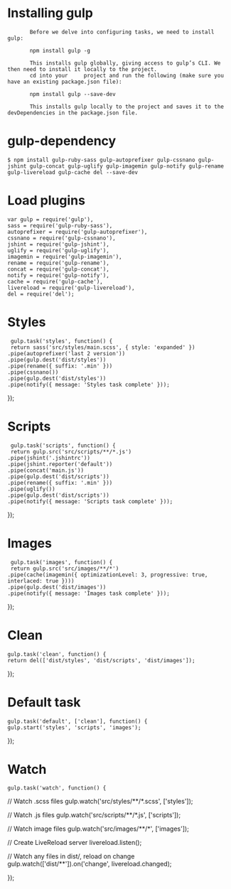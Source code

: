
# Installing gulp
           Before we delve into configuring tasks, we need to install gulp:
           
           npm install gulp -g
           
           This installs gulp globally, giving access to gulp’s CLI. We then need to install it locally to the project. 
           cd into your     project and run the following (make sure you have an existing package.json file):
           
           npm install gulp --save-dev
    
           This installs gulp locally to the project and saves it to the devDependencies in the package.json file.
# gulp-dependency
 
    $ npm install gulp-ruby-sass gulp-autoprefixer gulp-cssnano gulp-jshint gulp-concat gulp-uglify gulp-imagemin gulp-notify gulp-rename gulp-livereload gulp-cache del --save-dev
 

# Load plugins
    var gulp = require('gulp'),
    sass = require('gulp-ruby-sass'),
    autoprefixer = require('gulp-autoprefixer'),
    cssnano = require('gulp-cssnano'),
    jshint = require('gulp-jshint'),
    uglify = require('gulp-uglify'),
    imagemin = require('gulp-imagemin'),
    rename = require('gulp-rename'),
    concat = require('gulp-concat'),
    notify = require('gulp-notify'),
    cache = require('gulp-cache'),
    livereload = require('gulp-livereload'),
    del = require('del');

# Styles
     gulp.task('styles', function() {
     return sass('src/styles/main.scss', { style: 'expanded' })
    .pipe(autoprefixer('last 2 version'))
    .pipe(gulp.dest('dist/styles'))
    .pipe(rename({ suffix: '.min' }))
    .pipe(cssnano())
    .pipe(gulp.dest('dist/styles'))
    .pipe(notify({ message: 'Styles task complete' }));
});

# Scripts
     gulp.task('scripts', function() {
     return gulp.src('src/scripts/**/*.js')
    .pipe(jshint('.jshintrc'))
    .pipe(jshint.reporter('default'))
    .pipe(concat('main.js'))
    .pipe(gulp.dest('dist/scripts'))
    .pipe(rename({ suffix: '.min' }))
    .pipe(uglify())
    .pipe(gulp.dest('dist/scripts'))
    .pipe(notify({ message: 'Scripts task complete' }));
});

# Images
     gulp.task('images', function() {
     return gulp.src('src/images/**/*')
    .pipe(cache(imagemin({ optimizationLevel: 3, progressive: true, interlaced: true })))
    .pipe(gulp.dest('dist/images'))
    .pipe(notify({ message: 'Images task complete' }));
});

# Clean
    gulp.task('clean', function() {
    return del(['dist/styles', 'dist/scripts', 'dist/images']);
});

# Default task
    gulp.task('default', ['clean'], function() {
    gulp.start('styles', 'scripts', 'images');
});

# Watch
    gulp.task('watch', function() {

   // Watch .scss files
     gulp.watch('src/styles/**/*.scss', ['styles']);

  // Watch .js files
      gulp.watch('src/scripts/**/*.js', ['scripts']);

  // Watch image files
      gulp.watch('src/images/**/*', ['images']);

  // Create LiveReload server
      livereload.listen();

  // Watch any files in dist/, reload on change
      gulp.watch(['dist/**']).on('change', livereload.changed);

});
